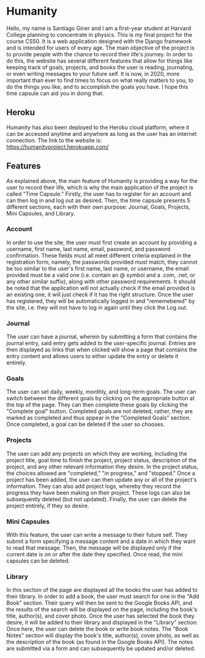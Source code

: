 # Humanity
Hello, my name is Santiago Giner and I am a first-year student at Harvard College planning to concentrate in physics. This is my final project for the course CS50. It is a web application designed with the Django framework and is intended for users of every age. The main objective of the project is to provide people with the chance to record their life's journey. In order to do this, the website has several different features that allow for things like keeping track of goals, projects, and books the user is reading, journaling, or even writing messages to your future self. It is now, in 2020, more important than ever to find times to focus on what really matters to you, to do the things you like, and to accomplish the goals you have. I hope this time capsule can aid you in doing that.

## Heroku
Humanity has also been deployed to the Heroku cloud platform, where it can be accessed anytime and anywhere as long as the user has an internet connection. The link to the website is: https://humanityproject.herokuapp.com/

## Features
As explained above, the main feature of Humanity is providing a way for the user to record their life, which is why the main application of the project is called "Time Capsule." Firstly, the user has to register for an account and can then log in and log out as desired. Then, the time capsule presents 5 different sections, each with their own purpose: Journal, Goals, Projects, Mini Capsules, and Library.

### Account
In order to use the site, the user must first create an account by providing a username, first name, last name, email, password, and password confirmation. These fields must all meet different criteria explained in the registration form, namely, the passwords provided must match, they cannot be too similar to the user's first name, last name, or username, the email provided must be a valid one (i.e. contain an @ symbol and a .com, .net, or any other similar suffix), along with other password requirements. It should be noted that the application will not actually check if the email provided is an existing one, it will just check if it has the right structure. Once the user has registered, they will be automatically logged in and "rememebered" by the site, i.e. they will not have to log in again until they click the Log out.

### Journal
The user can have a journal, wherein by submitting a form that contains the journal entry, said entry gets added to the user-specific journal. Entries are then displayed as links that when clicked will show a page that contains the entry content and allows users to either update the entry or delete it entirely.

### Goals
The user can set daily, weekly, monthly, and long-term goals. The user can switch between the different goals by clicking on the appropriate button at the top of the page. They can then complete these goals by clicking the "Complete goal" button. Completed goals are not deleted, rather, they are marked as completed and thus appear in the "Completed Goals" section. Once completed, a goal can be deleted if the user so chooses.

### Projects
The user can add any projects on which they are working, including the project title, goal time to finish the project, project status, description of the project, and any other relevant information they desire. In the project status, the choices allowed are "completed," "in progress," and "stopped." Once a project has been added, the user can then update any or all of the project's information. They can also add project logs, whereby they record the progress they have been making on their project. These logs can also be subsequently deleted (but not updated). Finally, the user can delete the project entirely, if they so desire.

### Mini Capsules
With this feature, the user can write a message to their future self. They submit a form specifying a message content and a date in which they want to read that message. Then, the message will be displayed only if the current date is on or after the date they specified. Once read, the mini capsules can be deleted.

### Library
In this section of the page are displayed all the books the user has added to their library. In order to add a book, the user must search for one in the "Add Book" section. Their query will then be sent to the Google Books API, and the results of the search will be displayed on the page, including the book's title, author(s), and cover photo. Once the user has selected the book they desire, it will be added to their library and displayed in the "Library" section. Once here, the user can delete the book or write book notes. The "Book Notes" section will display the book's title, author(s), cover photo, as well as the description of the book (as found in the Google Books API). The notes are submitted via a form and can subsequently be updated and/or deleted.
